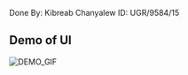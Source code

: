 Done By: Kibreab Chanyalew
ID: UGR/9584/15

## Demo of UI

![DEMO_GIF](https://i.giphy.com/media/v1.Y2lkPTc5MGI3NjExb3Y1NzAxcnN0bzl4dHJrdTA4MXFvNGZtc29xN3AzYW4yNWk3a3djYiZlcD12MV9pbnRlcm5hbF9naWZfYnlfaWQmY3Q9Zw/eYWKotN1g0HRKbg3iD/giphy.gif)
